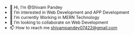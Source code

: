 - 👋 Hi, I’m @Shivam Pandey
- 👀 I’m interested in Web Development and APP Development
- 🌱 I’m currently Working in MERN Technology
- 💞️ I’m looking to collaborate on Web Development 
- 📫 How to reach me shivampandey07422@gmail.com

<!---
shivampandey041/shivampandey041 is a ✨ special ✨ repository because its `README.md` (this file) appears on your GitHub profile.
You can click the Preview link to take a look at your changes.
--->
